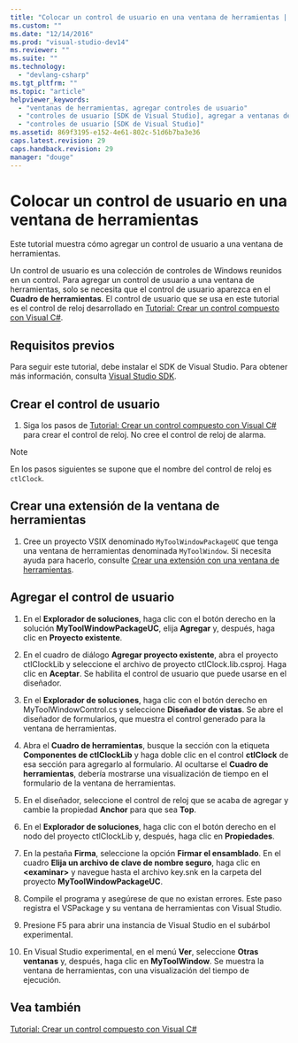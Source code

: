 ```yaml
---
title: "Colocar un control de usuario en una ventana de herramientas | Microsoft Docs"
ms.custom: ""
ms.date: "12/14/2016"
ms.prod: "visual-studio-dev14"
ms.reviewer: ""
ms.suite: ""
ms.technology: 
  - "devlang-csharp"
ms.tgt_pltfrm: ""
ms.topic: "article"
helpviewer_keywords: 
  - "ventanas de herramientas, agregar controles de usuario"
  - "controles de usuario [SDK de Visual Studio], agregar a ventanas de herramientas"
  - "controles de usuario [SDK de Visual Studio]"
ms.assetid: 869f3195-e152-4e61-802c-51d6b7ba3e36
caps.latest.revision: 29
caps.handback.revision: 29
manager: "douge"
---
```

# Colocar un control de usuario en una ventana de herramientas
Este tutorial muestra cómo agregar un control de usuario a una ventana de herramientas.  
  
 Un control de usuario es una colección de controles de Windows reunidos en un control. Para agregar un control de usuario a una ventana de herramientas, solo se necesita que el control de usuario aparezca en el **Cuadro de herramientas**. El control de usuario que se usa en este tutorial es el control de reloj desarrollado en [Tutorial: Crear un control compuesto con Visual C\#](../Topic/Walkthrough:%20Authoring%20a%20Composite%20Control%20with%20Visual%20C%23.md).  
  
## Requisitos previos  
 Para seguir este tutorial, debe instalar el SDK de Visual Studio. Para obtener más información, consulta [Visual Studio SDK](../Topic/Visual%20Studio%20SDK.md).  
  
## Crear el control de usuario  
  
1.  Siga los pasos de [Tutorial: Crear un control compuesto con Visual C\#](../Topic/Walkthrough:%20Authoring%20a%20Composite%20Control%20with%20Visual%20C%23.md) para crear el control de reloj. No cree el control de reloj de alarma.  
  
> [!NOTE]
>  En los pasos siguientes se supone que el nombre del control de reloj es `ctlClock`.  
  
## Crear una extensión de la ventana de herramientas  
  
1.  Cree un proyecto VSIX denominado `MyToolWindowPackageUC` que tenga una ventana de herramientas denominada `MyToolWindow`. Si necesita ayuda para hacerlo, consulte [Crear una extensión con una ventana de herramientas](../Topic/Creating%20an%20Extension%20with%20a%20Tool%20Window.md).  
  
## Agregar el control de usuario  
  
1.  En el **Explorador de soluciones**, haga clic con el botón derecho en la solución **MyToolWindowPackageUC**, elija **Agregar** y, después, haga clic en **Proyecto existente**.  
  
2.  En el cuadro de diálogo **Agregar proyecto existente**, abra el proyecto ctlClockLib y seleccione el archivo de proyecto ctlClock.lib.csproj. Haga clic en **Aceptar**. Se habilita el control de usuario que puede usarse en el diseñador.  
  
3.  En el **Explorador de soluciones**, haga clic con el botón derecho en MyToolWindowControl.cs y seleccione **Diseñador de vistas**. Se abre el diseñador de formularios, que muestra el control generado para la ventana de herramientas.  
  
4.  Abra el **Cuadro de herramientas**, busque la sección con la etiqueta **Componentes de ctlClockLib** y haga doble clic en el control **ctlClock** de esa sección para agregarlo al formulario. Al ocultarse el **Cuadro de herramientas**, debería mostrarse una visualización de tiempo en el formulario de la ventana de herramientas.  
  
5.  En el diseñador, seleccione el control de reloj que se acaba de agregar y cambie la propiedad **Anchor** para que sea **Top**.  
  
6.  En el **Explorador de soluciones**, haga clic con el botón derecho en el nodo del proyecto ctlClockLib y, después, haga clic en **Propiedades**.  
  
7.  En la pestaña **Firma**, seleccione la opción **Firmar el ensamblado**. En el cuadro **Elija un archivo de clave de nombre seguro**, haga clic en **\<examinar\>** y navegue hasta el archivo key.snk en la carpeta del proyecto **MyToolWindowPackageUC**.  
  
8.  Compile el programa y asegúrese de que no existan errores. Este paso registra el VSPackage y su ventana de herramientas con Visual Studio.  
  
9. Presione F5 para abrir una instancia de Visual Studio en el subárbol experimental.  
  
10. En Visual Studio experimental, en el menú **Ver**, seleccione **Otras ventanas** y, después, haga clic en **MyToolWindow**. Se muestra la ventana de herramientas, con una visualización del tiempo de ejecución.  
  
## Vea también  
 [Tutorial: Crear un control compuesto con Visual C\#](../Topic/Walkthrough:%20Authoring%20a%20Composite%20Control%20with%20Visual%20C%23.md)